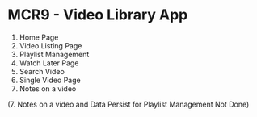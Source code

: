 # MCR9 - Video Library App

1. Home Page
2. Video Listing Page
3. Playlist Management
4. Watch Later Page
5. Search Video
6. Single Video Page
7. Notes on a video

(7. Notes on a video and Data Persist for Playlist Management Not Done)
